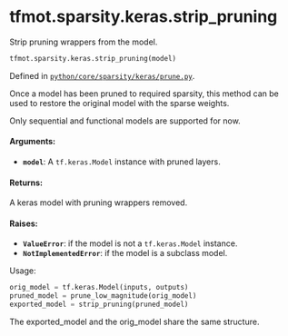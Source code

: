 <div itemscope itemtype="http://developers.google.com/ReferenceObject">
<meta itemprop="name" content="tfmot.sparsity.keras.strip_pruning" />
<meta itemprop="path" content="Stable" />
</div>

# tfmot.sparsity.keras.strip_pruning

Strip pruning wrappers from the model.

```python
tfmot.sparsity.keras.strip_pruning(model)
```

Defined in
[`python/core/sparsity/keras/prune.py`](https://github.com/tensorflow/model-optimization/tree/master/tensorflow_model_optimization/python/core/sparsity/keras/prune.py).

<!-- Placeholder for "Used in" -->

Once a model has been pruned to required sparsity, this method can be used to
restore the original model with the sparse weights.

Only sequential and functional models are supported for now.

#### Arguments:

*   <b>`model`</b>: A `tf.keras.Model` instance with pruned layers.

#### Returns:

A keras model with pruning wrappers removed.

#### Raises:

*   <b>`ValueError`</b>: if the model is not a `tf.keras.Model` instance.
*   <b>`NotImplementedError`</b>: if the model is a subclass model.

Usage:

```python
orig_model = tf.keras.Model(inputs, outputs)
pruned_model = prune_low_magnitude(orig_model)
exported_model = strip_pruning(pruned_model)
```

The exported_model and the orig_model share the same structure.
